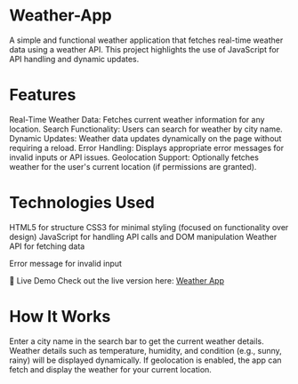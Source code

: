 # Weather-App
A simple and functional weather application that fetches real-time weather data using a weather API. This project highlights the use of JavaScript for API handling and dynamic updates.

# Features
Real-Time Weather Data: Fetches current weather information for any location.
Search Functionality: Users can search for weather by city name.
Dynamic Updates: Weather data updates dynamically on the page without requiring a reload.
Error Handling: Displays appropriate error messages for invalid inputs or API issues.
Geolocation Support: Optionally fetches weather for the user's current location (if permissions are granted).

# Technologies Used
HTML5 for structure
CSS3 for minimal styling (focused on functionality over design)
JavaScript for handling API calls and DOM manipulation
Weather API for fetching data

Error message for invalid input

🚀 Live Demo
Check out the live version here: [Weather App](https://Prap21.github.io/Weather-App/)

# How It Works
Enter a city name in the search bar to get the current weather details.
Weather details such as temperature, humidity, and condition (e.g., sunny, rainy) will be displayed dynamically.
If geolocation is enabled, the app can fetch and display the weather for your current location.
